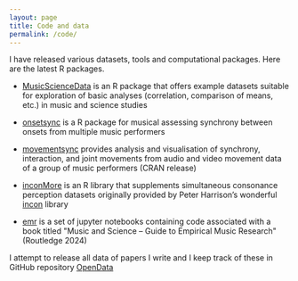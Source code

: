 ```yaml
---
layout: page
title: Code and data
permalink: /code/
---
```


I have released various datasets, tools and computational packages. Here are the latest R packages. 

* [MusicScienceData](https://github.com/tuomaseerola/MusicScienceData) is an R package that offers example datasets suitable for exploration of basic analyses (correlation, comparison of means, etc.) in music and science studies

* [onsetsync](https://tuomaseerola.github.io/onsetsync/) is a R package for musical assessing synchrony between onsets from multiple music performers

* [movementsync](https://tuomaseerola.github.io/movementsync/) provides analysis and visualisation of synchrony, interaction, and joint movements from audio and video movement data of a group of music performers (CRAN release)

* [inconMore](https://github.com/tuomaseerola/inconMore) is an R library that supplements simultaneous consonance perception datasets originally provided by Peter Harrison’s wonderful [incon](https://github.com/pmcharrison/incon) library

* [emr](https://github.com/tuomaseerola/emr) is a set of jupyter notebooks containing code associated with a book titled "Music and Science – Guide to Empirical Music Research" (Routledge 2024)

I attempt to release all data of papers I write and I keep track of these in GitHub repository [OpenData](https://github.com/tuomaseerola/opendata/) 

